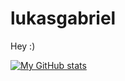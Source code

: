 # lukasgabriel

Hey :)

[![My GitHub stats](https://github-readme-stats.vercel.app/api?username=lukasgabriel)](https://github.com/anuraghazra/github-readme-stats)
